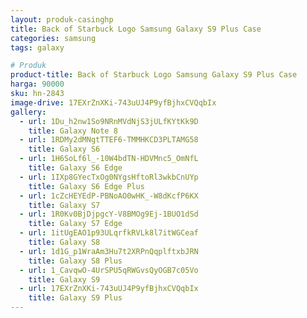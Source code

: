 ```yaml
---
layout: produk-casinghp
title: Back of Starbuck Logo Samsung Galaxy S9 Plus Case
categories: samsung
tags: galaxy

# Produk
product-title: Back of Starbuck Logo Samsung Galaxy S9 Plus Case
harga: 90000
sku: hn-2843
image-drive: 17EXrZnXKi-743uUJ4P9yfBjhxCVQqbIx
gallery:
  - url: 1Du_h2nw1So9NRnMVdNjS3jULfKYtKk9D
    title: Galaxy Note 8
  - url: 1RDMy2dMNgtTTEF6-TMMHKCD3PLTAMG58
    title: Galaxy S6
  - url: 1H6SoLf6l_-10W4bdTN-HDVMnc5_OmNfL
    title: Galaxy S6 Edge
  - url: 1IXp8GYecTxOg0NYgsHftoRl3wkbCnUYp
    title: Galaxy S6 Edge Plus
  - url: 1cZcHEYEdP-PBNoAO0wHK_-W8dKcfP6KX
    title: Galaxy S7
  - url: 1R0Kv0BjDjpgcY-V8BMOg9Ej-1BUO1dSd
    title: Galaxy S7 Edge
  - url: 1itUgEAO1p93ULqrfkRVLk8l7itWGCeaf
    title: Galaxy S8
  - url: 1d1G_p1WraAm3Hu7t2XRPnQqplftxbJRN
    title: Galaxy S8 Plus
  - url: 1_CavqwO-4UrSPU5qRWGvsQyOGB7c05Vo
    title: Galaxy S9
  - url: 17EXrZnXKi-743uUJ4P9yfBjhxCVQqbIx
    title: Galaxy S9 Plus
---
```

